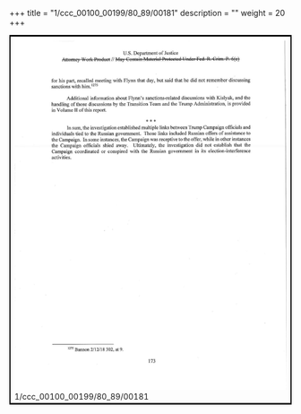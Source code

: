 +++
title = "1/ccc_00100_00199/80_89/00181"
description = ""
weight = 20
+++

<table style="border:2px solid black;max-width:800px;max-height:800px;" 
><tr><td>
<img class="center-fit-jpg"
src="/jpg_/jpg_mueller_report_searchable_181.jpg">
1/ccc_00100_00199/80_89/00181
</img></td></tr></table>
